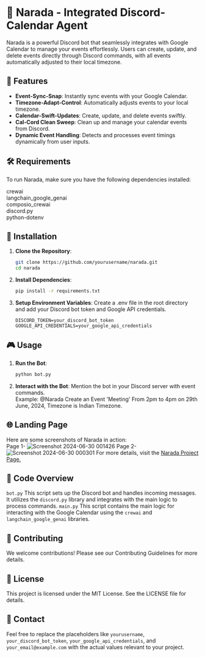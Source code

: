 # 📅 Narada - Integrated Discord-Calendar Agent

Narada is a powerful Discord bot that seamlessly integrates with Google Calendar to manage your events effortlessly. Users can create, update, and delete events directly through Discord commands, with all events automatically adjusted to their local timezone.

## 🌟 Features

- **Event-Sync-Snap**: Instantly sync events with your Google Calendar.
- **Timezone-Adapt-Control**: Automatically adjusts events to your local timezone.
- **Calendar-Swift-Updates**: Create, update, and delete events swiftly.
- **Cal-Cord Clean Sweep**: Clean up and manage your calendar events from Discord.
- **Dynamic Event Handling**: Detects and processes event timings dynamically from user inputs.

## 🛠️ Requirements

   To run Narada, make sure you have the following dependencies installed:<br>

   crewai<br>
   langchain_google_genai<br>
   composio_crewai<br>
   discord.py<br>
   python-dotenv

## 🚀 Installation

1. **Clone the Repository**:
   ```bash
   git clone https://github.com/yourusername/narada.git
   cd narada
2. **Install Dependencies**:
   ```bash
   pip install -r requirements.txt
3. **Setup Environment Variables**:
   Create a .env file in the root directory and add your Discord bot token and Google API credentials.
   ```env
   DISCORD_TOKEN=your_discord_bot_token
   GOOGLE_API_CREDENTIALS=your_google_api_credentials

## 🎮 Usage

1. **Run the Bot**:
   ```bash
   python bot.py
2. **Interact with the Bot**:
   Mention the bot in your Discord server with event commands.<br>
   Example: @Narada Create an Event 'Meeting' From 2pm to 4pm on 29th June, 2024, Timezone is Indian Timezone.


## 🌐 Landing Page
   Here are some screenshots of Narada in action:<br>
   Page 1-
   ![Screenshot 2024-06-30 001426](https://github.com/arnabpal2022/narada-bot/assets/119407936/9eec43df-5270-420a-a775-d442be96fd3a)
   Page 2-
   ![Screenshot 2024-06-30 000301](https://github.com/arnabpal2022/narada-bot/assets/119407936/7fc1d9e2-00ce-46ff-ba6a-c73411b29217)
   For more details, visit the <a href="https://naradabot.vercel.app/">Narada Project Page.</a>

## 📄 Code Overview

`bot.py`
This script sets up the Discord bot and handles incoming messages. It utilizes the `discord.py` library and integrates with the main logic to process commands.
`main.py`
This script contains the main logic for interacting with the Google Calendar using the `crewai` and `langchain_google_genai` libraries.

## 🤝 Contributing

We welcome contributions! Please see our Contributing Guidelines for more details.

## 📜 License

This project is licensed under the MIT License. See the LICENSE file for details.

## 📧 Contact


Feel free to replace the placeholders like `yourusername`, `your_discord_bot_token`, `your_google_api_credentials`, and `your_email@example.com` with the actual values relevant to your project.


